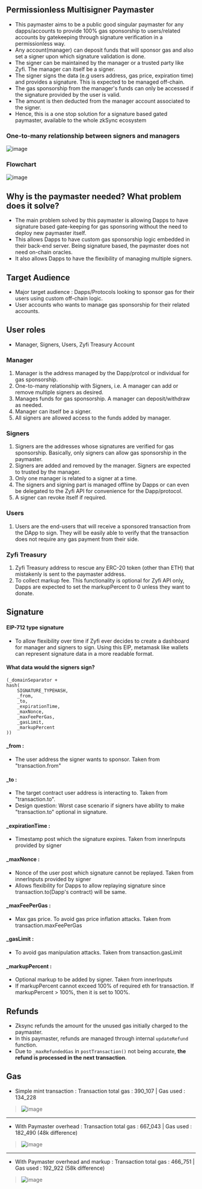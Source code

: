
## Permissionless Multisigner Paymaster
- This paymaster aims to be a public good singular paymaster for any dapps/accounts to provide 100% gas sponsorship to users/related accounts by gatekeeping through signature verification in a permissionless way. 
- Any account(manager) can deposit funds that will sponsor gas and also set a signer upon which signature validation is done. 
- The signer can be maintained by the manager or a trusted party like Zyfi. The manager can itself be a signer.
- The signer signs the data (e.g users address, gas price, expiration time) and provides a signature. This is expected to be managed off-chain. 
- The gas sponsorship from the manager's funds can only be accessed if the signature provided by the user is valid. 
- The amount is then deducted from the manager account associated to the signer. 
- Hence, this is a one stop solution for a signature based gated paymaster, available to the whole zkSync ecosystem

### One-to-many relationship between signers and managers
![image](./img/image.png)

### Flowchart 
![image](./img/flowchart.png)

## Why is the paymaster needed?  What problem does it solve? 
- The main problem solved by this paymaster is allowing Dapps to have signature based gate-keeping for gas sponsoring without the need to deploy new paymaster itself. 
- This allows Dapps to have custom gas sponsorship logic embedded in their back-end server. Being signature based, the paymaster does not need on-chain oracles.
- It also allows Dapps to have the flexibility of managing multiple signers.

## Target Audience 
- Major target audience : Dapps/Protocols looking to sponsor gas for their users using custom off-chain logic. 
- User accounts who wants to manage gas sponsorship for their related accounts. 

## User roles 
- Manager, Signers, Users, Zyfi Treasury Account

### Manager
1. Manager is the address managed by the Dapp/protcol or individual for gas sponsorship.
2. One-to-many relationship with Signers, i.e. A manager can add or remove multiple signers as desired. 
3. Manages funds for gas sponsorship. A manager can deposit/withdraw as needed. 
4. Manager can itself be a signer. 
5. All signers are allowed access to the funds added by manager. 

### Signers 
1. Signers are the addresses whose signatures are verified for gas sponsorship. Basically, only signers can allow gas sponsorship in the paymaster.
2. Signers are added and removed by the manager. Signers are expected to trusted by the manager.
3. Only one manager is related to a signer at a time. 
4. The signers and signing part is managed offline by Dapps or can even be delegated to the Zyfi API for convenience for the Dapp/protocol.
5. A signer can revoke itself if required. 

### Users 
1. Users are the end-users that will receive a sponsored transaction from the DApp to sign. They will be easily able to verify that the transaction does not require any gas payment from their side.

### Zyfi Treasury
1. Zyfi Treasury address to rescue any ERC-20 token (other than ETH) that mistakenly is sent to the paymaster address.
2. To collect markup fee. This functionality is optional for Zyfi API only, Dapps are expected to set the markupPercent to 0 unless they want to donate.

## Signature 

#### EIP-712 type signature
- To allow flexibility over time if Zyfi ever decides to create a dashboard for manager and signers to sign. Using this EIP, metamask like wallets can represent signature data in a more readable format. 

#### What data would the signers sign? 
```
(_domainSeparator +
hash(
    SIGNATURE_TYPEHASH,
    _from,
    _to,
    _expirationTime,
    _maxNonce,
    _maxFeePerGas,
    _gasLimit,
    _markupPercent
))
```
#### _from :
- The user address the signer wants to sponsor. Taken from "transaction.from"

#### _to : 
- The target contract user address is interacting to. Taken from "transaction.to". 
- Design question: Worst case scenario if signers have ability to make "transaction.to" optional in signature. 

#### _expirationTime :
- Timestamp post which the signature expires.
Taken from innerInputs provided by signer

#### _maxNonce :
- Nonce of the user post which signature cannot be replayed. Taken from innerInputs provided by signer
- Allows flexibility for Dapps to allow replaying signature since transaction.to(Dapp's contract) will be same.

#### _maxFeePerGas : 
- Max gas price. To avoid gas price inflation attacks.
Taken from transaction.maxFeePerGas

#### _gasLimit :
- To avoid gas manipulation attacks.
Taken from transaction.gasLimit 

#### _markupPercent :
- Optional markup to be added by signer. 
Taken from innerInputs
- If markupPercent cannot exceed 100% of required eth for transaction. If markupPercent > 100%, then it is set to 100%.


## Refunds
- Zksync refunds the amount for the unused gas initially charged to the paymaster.
- In this paymaster, refunds are managed through internal `updateRefund` function.
- Due to `_maxRefundedGas` in `postTransaction()` not being accurate, **the refund is processed in the next transaction**. 


## Gas 
- Simple mint transaction : Transaction total gas : 390_107 | Gas used : 134_228
> ![image](./img/gas-withoutPaymaster1.png)
---
- With Paymaster overhead : Transaction total gas : 667_043 | Gas used : 182_490 (48k difference)
> ![image](./img/gas-paymaster-withoutMarkup.png)
---
- With Paymaster overhead and markup : Transaction total gas : 466_751 | Gas used : 192_922 (58k difference)
> ![image](./img/gas-paymaster-withMarkup.png)